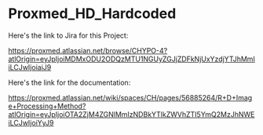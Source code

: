 # Proxmed_HD_Hardcoded

Here's the link to Jira for this Project: 

https://proxmed.atlassian.net/browse/CHYPO-4?atlOrigin=eyJpIjoiMDMxODU2ODQzMTU1NGUyZGJjZDFkNjUxYzdjYTJhMmIiLCJwIjoiaiJ9

Here's the link for the documentation: 

https://proxmed.atlassian.net/wiki/spaces/CH/pages/56885264/R+D+Image+Processing+Method?atlOrigin=eyJpIjoiOTA2ZjM4ZGNlMmIzNDBkYTlkZWVhZTI5YmQ2MzJhNWEiLCJwIjoiYyJ9
